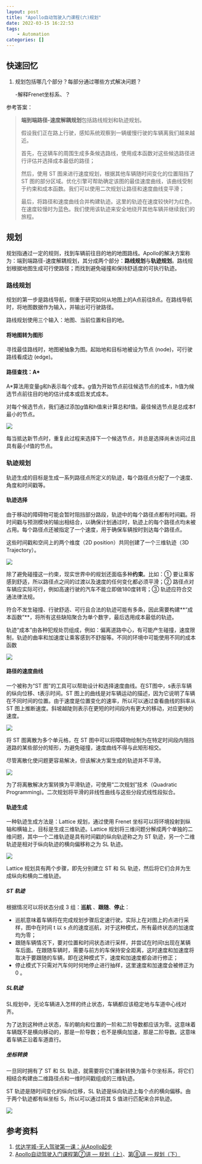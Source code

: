 ```yaml
---
layout: post
title: "Apollo自动驾驶入门课程(六)规划"
date: 2022-03-15 16:22:53
tags:
	- Automation
categories: [] 
---
```


## 快速回忆

1. 规划包括哪几个部分？每部分通过哪些方式解决问题？

	-解释Frenet坐标系、？

<!--more-->

参考答案：

> **端到端路径-速度解耦规划**包括路线规划和轨迹规划。
>
> 假设我们正在路上行驶，感知系统观察到一辆缓慢行驶的车辆离我们越来越近。
>
> 首先，在这辆车的周围生成多条候选路线，使用成本函数对这些候选路径进行评估并选择成本最低的路径；
>
> 然后，使用 ST 图来进行速度规划，根据其他车辆随时间变化的位置阻挡了 ST 图的部分区域。优化引擎可帮助确定该图的最佳速度曲线，该曲线受制于约束和成本函数。我们可以使用二次规划让路径和速度曲线变平滑；
>
> 最后，将路径和速度曲线合并构建轨迹。这里的轨迹在速度较快时为红色，在速度较慢时为蓝色。我们使用该轨迹来安全地绕开其他车辆并继续我们的旅程。

## 规划

规划指通过一定的规则，找到车辆前往目的地的地图路线。Apollo的解决方案称为：端到端路径-速度解耦规划，其分成两个部分：**路线规划**与**轨迹规划**。路线规划根据地图生成可行使路径；而找到避免碰撞和保持舒适度的可执行轨迹。

### 路线规划

规划的第一步是路线导航，侧重于研究如何从地图上的A点前往B点。在路线导航时，将地图数据作为输入，并输出可行驶路径。

路线规划使用三个输入：地图、当前位置和目的地。

#### 将地图转为图形

寻找最佳路线时，地图被抽象为图。起始地和目标地被设为节点 (node)，可行驶路线看成边 (edge)。

#### 路径查找：A*

A*算法用变量g和h表示每个成本。g值为开始节点前往候选节点的成本，h值为候选节点前往目的地的估计成本或启发式成本。

对每个候选节点，我们通过添加g值和h值来计算总和f值。最佳候选节点是总成本f最小的节点。

![](AStar.jpg)

每当抵达新节点时，重复此过程来选择下一个候选节点，并总是选择尚未访问过且具有最小f值的节点。

### 轨迹规划

轨迹生成的目标是生成一系列路径点所定义的轨迹，每个路径点分配了一个速度、角度和时间戳等。

#### 轨迹选择

由于移动的障碍物可能会暂时阻挡部分路段，轨迹中的每个路径点都有时间戳。将时间戳与预测模块的输出相结合，以确保计划通过时，轨迹上的每个路径点均未被占用。每个路径点还被指定了一个速度，用于确保车辆按时到达每个路径点。

这些时间戳和空间上的两个维度（2D position）共同创建了一个三维轨迹（3D  Trajectory）。

![](trajectory.jpg)

除了避免碰撞这一约束，现实世界中的规划还面临多种**约束**。比如：① 要让乘客感到舒适，所以路径点之间的过渡以及速度的任何变化都必须平滑；② 路径点对车辆应实际可行，例如高速行驶的汽车不能立即做180度转弯；③ 轨迹应符合交通法律法规。

符合不发生碰撞、行驶舒适、可行且合法的轨迹可能有多条，因此需要构建**“成本函数”**，将所有这些缺陷聚合为单个数字，最后选用成本最低的轨迹。

轨迹“成本”由各种犯规处罚组成，例如：偏离道路中心，有可能产生碰撞，速度限制，轨迹的曲率和加速度让乘客感到不舒服等。不同的环境中可能使用不同的成本函数

![](cost.jpg)

#### 路径的速度曲线

一个被称为“ST 图”的工具可以帮助设计和选择速度曲线。在ST图中，s表示车辆的纵向位移、t表示时间。ST 图上的曲线是对车辆运动的描述，因为它说明了车辆在不同时间的位置。由于速度是位置变化的速率，所以可以通过查看曲线的斜率从 ST 图上推断速度。斜坡越陡则表示在更短的时间段内有更大的移动，对应更快的速度。

![](st.png)

将 ST 图离散为多个单元格，在 ST 图中可以将障碍物绘制为在特定时间段内阻挡道路的某些部分的矩形，为避免碰撞，速度曲线不得与此矩形相交。

尽管离散化使问题更容易解决，但该解决方案生成的轨迹并不平滑。

![](st.jpg)

为了将离散解决方案转换为平滑轨迹，可使用“二次规划”技术（Quadratic Programming)。二次规划将平滑的非线性曲线与这些分段式线性段拟合。

#### 轨迹生成

一种轨迹生成方法是：Lattice 规划，通过使用 Frenet 坐标可以将环境投射到纵轴和横轴上，目标是生成三维轨迹。Lattice 规划将三维问题分解成两个单独的二维问题，其中一个二维轨迹是具有时间戳的纵向轨迹称之为 ST 轨迹，另一个二维轨迹是相对于纵向轨迹的横向偏移称之为 SL 轨迹。

![](lattice)

Lattice 规划具有两个步骤，即先分别建立 ST 和 SL 轨迹，然后将它们合并为生成纵向和横向二维轨迹。

#####  ST 轨迹

根据情况可以将状态分成 3 组：**巡航** 、**跟随**、**停止**：

- 巡航意味着车辆将在完成规划步骤后定速行驶。实际上在对图上的点进行采样，图中在时间 t 以 s 点的速度巡航，对于这种模式，所有最终状态的加速度均为零；
- 跟随车辆情况下，要对位置和时间状态进行采样，并尝试在时间t出现在某辆车后面。在跟随车辆时，需要与前方的车保持安全距离，这时速度和加速度将取决于要跟随的车辆，即在这种模式下，速度和加速度都会进行修正；
- 停止模式下只需对汽车何时何地停止进行抽样，这里速度和加速度会被修正为 0 。

##### SL轨迹

SL规划中，无论车辆进入怎样的终止状态，车辆都应该稳定地与车道中心线对齐。

为了达到这种终止状态，车的朝向和位置的一阶和二阶导数都应该为零。这意味着车辆既不是横向移动的，那是一阶导数；也不是横向加速，那是二阶导数。这意味着车辆正沿着车道直行。

##### 坐标转换

一旦同时拥有了 ST 和 SL 轨迹，就需要将它们重新转换为笛卡尔坐标系，将它们相结合构建由二维路径点和一维时间戳组成的三维轨迹。

ST 轨迹是随时间变化的纵向位移，SL 轨迹是纵向轨迹上每个点的横向偏移。由于两个轨迹都有纵坐标 S，所以可以通过将其 S 值进行匹配来合并轨迹。

![](generation.jpg)

## 参考资料

1. [优达学城-无人驾驶第一课：从Apollo起步](https://apollo.auto/devcenter/coursevideo_cn.html)
2. [Apollo自动驾驶入门课程第⑦讲 — 规划（上）](https://mp.weixin.qq.com/s?__biz=MzI1NjkxOTMyNQ==&mid=2247485382&idx=1&sn=de753eebdf4a49158524a34e0951ff80&chksm=ea1e15b4dd699ca2e4f62fd27589497f65392bb10ee7af1261782d4af07e4ed97a5b8eab0dc7&scene=178&cur_album_id=1452705199189327878#rd)、[第⑧讲 — 规划（下）](https://mp.weixin.qq.com/s?__biz=MzI1NjkxOTMyNQ==&mid=2247485402&idx=1&sn=fd499d156ba2aae44503d8295fb8a428&chksm=ea1e15a8dd699cbe081fc470dcf9406ca7694e8df1a28b0448fcb7be8f822c85ce4654a5b3d7&scene=178&cur_album_id=1452705199189327878#rd)
